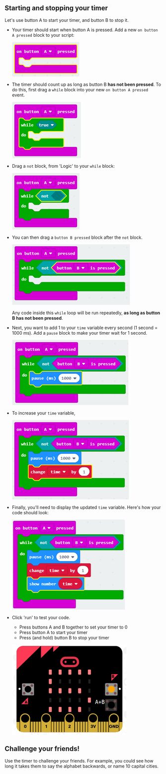 ## Starting and stopping your timer

Let's use button A to start your timer, and button B to stop it.

+ Your timer should start when button A is pressed. Add a new `on button A pressed` block to your script:
    
    ![skærmbillede](images/clock-a-pressed.png)

+ The timer should count up as long as button B **has not been pressed**. To do this, first drag a `while` block into your new `on button A pressed` event.
    
    ![skærmbillede](images/clock-while.png)

+ Drag a `not` block, from 'Logic' to your `while` block:
    
    ![skærmbillede](images/clock-not.png)

+ You can then drag a `button B pressed` block after the `not` block.
    
    ![skærmbillede](images/clock-b-pressed.png)
    
    Any code inside this `while` loop will be run repeatedly, **as long as button B has not been pressed**.

+ Next, you want to add 1 to your `time` variable every second (1 second = 1000 ms). Add a `pause` block to make your timer wait for 1 second.
    
    ![skærmbillede](images/clock-pause.png)

+ To increase your `time` variable,
    
    ![skærmbillede](images/clock-change-time.png)

+ Finally, you'll need to display the updated `time` variable. Here's how your code should look:
    
    ![skærmbillede](images/clock-update.png)

+ Click 'run' to test your code.
    
    + Press buttons A and B together to set your timer to 0
    + Press button A to start your timer
    + Press (and hold) button B to stop your timer
    
    ![skærmbillede](images/clock-test.png)

## Challenge your friends!

Use the timer to challenge your friends. For example, you could see how long it takes them to say the alphabet backwards, or name 10 capital cities.